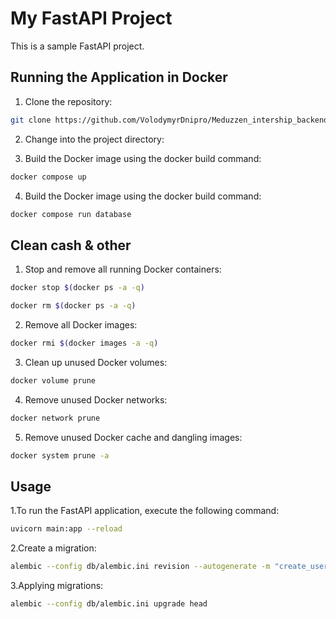 # My FastAPI Project

This is a sample FastAPI project.

## Running the Application in Docker

1. Clone the repository:
```bash
git clone https://github.com/VolodymyrDnipro/Meduzzen_intership_backend.git
``` 

2. Change into the project directory:

3. Build the Docker image using the docker build command:
```bash
docker compose up
``` 
4. Build the Docker image using the docker build command:
```bash
docker compose run database
``` 
## Clean cash & other
1. Stop and remove all running Docker containers:
```bash
docker stop $(docker ps -a -q)
```
```bash
docker rm $(docker ps -a -q)
```
2. Remove all Docker images:
```bash
docker rmi $(docker images -a -q)
```
3. Clean up unused Docker volumes:
```bash
docker volume prune
```
4. Remove unused Docker networks:
```bash
docker network prune
```
5. Remove unused Docker cache and dangling images:
```bash
docker system prune -a
```

## Usage

1.To run the FastAPI application, execute the following command:

```bash
uvicorn main:app --reload
```
2.Create a migration:
```bash
alembic --config db/alembic.ini revision --autogenerate -m "create_user_table"
```
3.Applying migrations:
```bash
alembic --config db/alembic.ini upgrade head
```